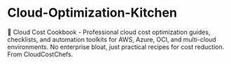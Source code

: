 # Cloud-Optimization-Kitchen
🍳 Cloud Cost Cookbook - Professional cloud cost optimization guides, checklists, and automation toolkits for AWS, Azure, OCI, and multi-cloud environments. No enterprise bloat, just practical recipes for cost reduction. From CloudCostChefs.
